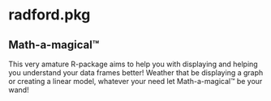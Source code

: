 # radford.pkg

## Math-a-magical™

This very amature R-package aims to help you with displaying and helping you understand your data frames better! Weather that be displaying a graph or creating a linear model, whatever your need let Math-a-magical™ be your wand!
